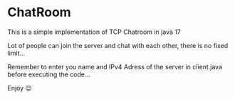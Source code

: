 # ChatRoom

This is a simple implementation of TCP Chatroom in java 17

Lot of people can join the server and chat with each other, there is no fixed limit...

Remember to enter you name and IPv4 Adress of the server in client.java before executing the code...

Enjoy  :wink:

